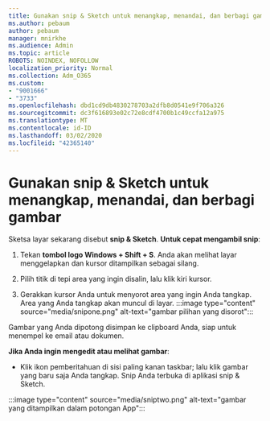 ```yaml
---
title: Gunakan snip & Sketch untuk menangkap, menandai, dan berbagi gambar
ms.author: pebaum
author: pebaum
manager: mnirkhe
ms.audience: Admin
ms.topic: article
ROBOTS: NOINDEX, NOFOLLOW
localization_priority: Normal
ms.collection: Adm_O365
ms.custom:
- "9001666"
- "3733"
ms.openlocfilehash: dbd1cd9db4830278703a2dfb8d0541e9f706a326
ms.sourcegitcommit: dc3f616893e02c72e8cdf4700b1c49ccfa12a975
ms.translationtype: MT
ms.contentlocale: id-ID
ms.lasthandoff: 03/02/2020
ms.locfileid: "42365140"
---
```

# <a name="use-snip--sketch-to-capture-mark-up-and-share-images"></a>Gunakan snip & Sketch untuk menangkap, menandai, dan berbagi gambar

Sketsa layar sekarang disebut **snip & Sketch**. **Untuk cepat mengambil snip**:

1. Tekan **tombol logo Windows + Shift + S**. Anda akan melihat layar menggelapkan dan kursor ditampilkan sebagai silang. 

2. Pilih titik di tepi area yang ingin disalin, lalu klik kiri kursor. 

3. Gerakkan kursor Anda untuk menyorot area yang ingin Anda tangkap. Area yang Anda tangkap akan muncul di layar.
:::image type="content" source="media/snipone.png" alt-text="gambar pilihan yang disorot":::

Gambar yang Anda dipotong disimpan ke clipboard Anda, siap untuk menempel ke email atau dokumen. 

**Jika Anda ingin mengedit atau melihat gambar**: 

- Klik ikon pemberitahuan di sisi paling kanan taskbar; lalu klik gambar yang baru saja Anda tangkap. Snip Anda terbuka di aplikasi snip & Sketch.

:::image type="content" source="media/sniptwo.png" alt-text="gambar yang ditampilkan dalam potongan App":::